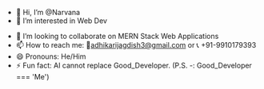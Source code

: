 - 👋 Hi, I’m @Narvana
- 👀 I’m interested in Web Dev 
<!---- 🌱 I’m currently learning ----> 
- 💞️ I’m looking to collaborate on MERN Stack Web Applications
- 📫 How to reach me: 📧adhikarijagdish3@gmail.com or 📞 +91-9910179393
- 😄 Pronouns: He/Him
- ⚡ Fun fact: AI cannot replace Good_Developer. (P.S. -: Good_Developer === 'Me')

<!---
Narvana/Narvana is a ✨ special ✨ repository because its `README.md` (this file) appears on your GitHub profile.
You can click the Preview link to take a look at your changes.
--->
